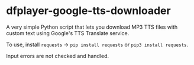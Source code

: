# dfplayer-google-tts-downloader

A very simple Python script that lets you download MP3 TTS files with custom text using Google's TTS Translate service.

To use, install ```requests``` -> ```pip install requests``` or ```pip3 install requests```.

Input errors are not checked and handled.
